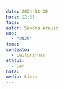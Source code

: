 ```yaml
---
date: 2024-11-28
hora: 12:33
tags: 
autor: Sandra Araujo
ano:
  - "2025"
tema: 
contexto:
  - Leiturinhas
status:
  - Ler
nota: 
media: Livro
---
```







